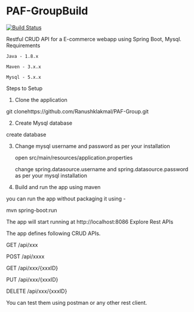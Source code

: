 # PAF-GroupBuild 
[![Build Status](https://travis-ci.org/joemccann/dillinger.svg?branch=master)](https://travis-ci.org/joemccann/dillinger)

Restful CRUD API for a E-commerce webapp using Spring Boot, Mysql.
Requirements

    Java - 1.8.x

    Maven - 3.x.x

    Mysql - 5.x.x

Steps to Setup

1. Clone the application

git clonehttps://github.com/Ranushklakmal/PAF-Group.git

2. Create Mysql database

create database 

3. Change mysql username and password as per your installation

    open src/main/resources/application.properties

    change spring.datasource.username and spring.datasource.password as per your mysql installation

4. Build and run the app using maven

you can run the app without packaging it using -

mvn spring-boot:run

The app will start running at http://localhost:8086
Explore Rest APIs

The app defines following CRUD APIs.

GET /api/xxx

POST /api/xxxx

GET /api/xxx/{xxxID}

PUT /api/xxx/{xxxID}

DELETE /api/xxx/{xxxID}

You can test them using postman or any other rest client.

